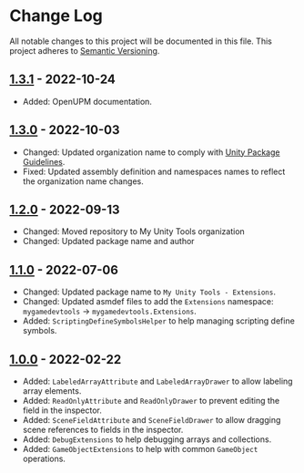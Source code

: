 Change Log
===

All notable changes to this project will be documented in this file. This project adheres to [Semantic Versioning](http://semver.org/).

## [1.3.1] - 2022-10-24
- Added: OpenUPM documentation.

## [1.3.0] - 2022-10-03
- Changed: Updated organization name to comply with [Unity Package Guidelines](https://unity.com/legal/terms-of-service/software/package-guidelines).
- Fixed: Updated assembly definition and namespaces names to reflect the organization name changes.

## [1.2.0] - 2022-09-13
- Changed: Moved repository to My Unity Tools organization
- Changed: Updated package name and author 

## [1.1.0] - 2022-07-06
- Changed: Updated package name to `My Unity Tools - Extensions`.
- Changed: Updated asmdef files to add the `Extensions` namespace: `mygamedevtools` -> `mygamedevtools.Extensions`.
- Added: `ScriptingDefineSymbolsHelper` to help managing scripting define symbols.

## [1.0.0] - 2022-02-22
- Added: `LabeledArrayAttribute` and `LabeledArrayDrawer` to allow labeling array elements.
- Added: `ReadOnlyAttribute` and `ReadOnlyDrawer` to prevent editing the field in the inspector.
- Added: `SceneFieldAttribute` and `SceneFieldDrawer` to allow dragging scene references to fields in the inspector.
- Added: `DebugExtensions` to help debugging arrays and collections.
- Added: `GameObjectExtensions` to help with common `GameObject` operations.

[1.3.1]: https://github.com/joaoborks/mygamedevtools-extensions/compare/1.3.0...1.3.1
[1.3.0]: https://github.com/joaoborks/mygamedevtools-extensions/compare/1.2.0...1.3.0
[1.2.0]: https://github.com/joaoborks/mygamedevtools-extensions/compare/1.1.0...1.2.0
[1.1.0]: https://github.com/joaoborks/mygamedevtools-extensions/compare/1.0.0...1.1.0
[1.0.0]: https://github.com/joaoborks/mygamedevtools-extensions/compare/593b818...1.0.0